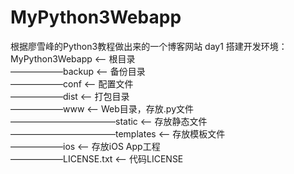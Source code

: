 # MyPython3Webapp
根据廖雪峰的Python3教程做出来的一个博客网站
day1 搭建开发环境：
MyPython3Webapp             <-- 根目录<br />
——————backup                <-- 备份目录<br />
——————conf                  <-- 配置文件<br />
——————dist                  <-- 打包目录<br />
——————www                   <-- Web目录，存放.py文件<br />
————————————static          <-- 存放静态文件<br />
————————————templates       <-- 存放模板文件<br />
——————ios                   <-- 存放iOS App工程<br />
——————LICENSE.txt           <-- 代码LICENSE<br />

